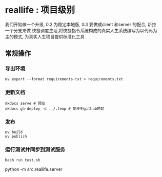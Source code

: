 # reallife : 项目级别
我们开始做一个升级, 0.2 为稳定本地版, 0.3 要做成client 和server 的配合, 新拉一个分支来做
快捷调度生活,将快捷指令系统构成的真实人生系统编写为以代码为主的模式, 为真实人生项目提供标准化工具

## 常规操作

### 导出环境
```
uv export --format requirements-txt > requirements.txt
```
### 更新文档
```
mkdocs serve # 预览
mkdocs gh-deploy -d ../.temp # 同步到github网站
```

### 发布
```
uv build
uv publish
```

### 运行测试并同步到测试服务
```
bash run_test.sh
```



python -m src.reallife.server